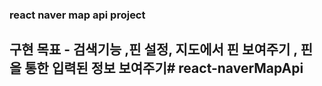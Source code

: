 ### react  naver map api project
## 구현 목표 - 검색기능 ,핀 설정, 지도에서 핀 보여주기 , 핀을 통한 입력된 정보 보여주기# react-naverMapApi
